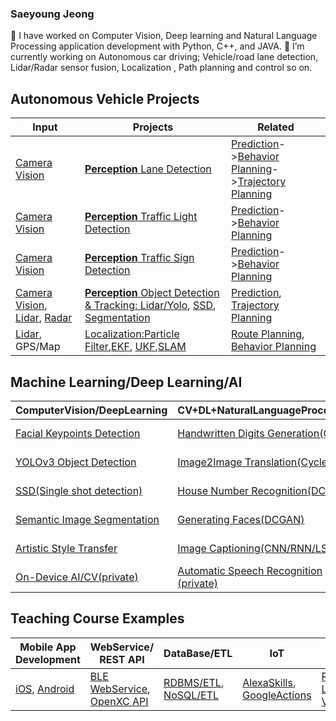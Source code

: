 ### Saeyoung Jeong

<!--
**tooth2/tooth2** is a ✨ _special_ ✨ repository because its `README.md` (this file) appears on your GitHub profile.
* 🔭 I’m currently working on Computer Vision, Natural Language Processing, and Deep learning (CNN, Le-Net5, VGG16/VGG19, NVIDIA archiecture, CNN with RNN, RNN/LSTM, GAN, DCGAN etc) Python, C++, and JAVA.
* 🌱 I’m currently learning Autonomous car driving - Lidar sensor fusion, Trajectory using Point cloud, Localization, Path planning and so on
* 👯 I’m looking to collaborate on ...
-->

🔭 I have worked on Computer Vision, Deep learning and Natural Language Processing application development with Python, C++, and JAVA. 
🌱 I’m currently working on Autonomous car driving; Vehicle/road lane detection, Lidar/Radar sensor fusion, Localization , Path planning and control so on.

<!--
|Autonomous Vehicle Projects |CV/NLP/DeepLearning Projects|Teaching Course Examples|
|---| ---| -- |
|[**Perception** Lane **Detection** ](https://github.com/tooth2/Lane_Line_Detection)|[Bike-sharing prediction](https://github.com/tooth2/Bike-Sharing-Prediction)| [iOS App](https://github.com/tooth2/iDrift_iOS)|
|[**Perception** Advanced Road Lane **Detection** ](https://github.com/tooth2/Road_Lane_Detection)|[Dog Breed Identification](https://github.com/tooth2/Dog-Breed-Identification)| [Android App](https://github.com/tooth2/iDrift_Android)|
|[**Perception** Traffic Sign Classification](https://github.com/tooth2/Traffic_Sign_Classification)|[Facial Expression Recognition](https://github.com/tooth2/Facial-Expression-Recognition) |[Alexa Skills](https://github.com/tooth2/Alexa-Skill)|
|[**Perception** Vehicle **Detection** (YOLO)](https://github.com/tooth2/Vehicle_Detection)|[Facial Keypoints Detection](https://github.com/tooth2/Facial-KeyPoints-Detection)|[Google Actions](https://github.com/tooth2/GoogleActions)|
| [**Perception** Traffic Light Classification](https://github.com/tooth2/Traffic-Light-Classification)|[Face Generation(DCGAN)](https://github.com/tooth2/Celeb-Face-Generation)|[RDBMS-ETL](https://github.com/tooth2/DM-RDBMS-ETL)|
| [ **SensorFusion** Extended Kalman Filter](https://github.com/tooth2/Extended-Kalman-Filter)|[Style Transfer](https://github.com/tooth2/Artistic-Style-Transfer) |[NoSQL-ETL](https://github.com/tooth2/DM-NoSQL-ETL)|
| [ **SensorFusion** Unscented Kalman Filter](https://github.com/tooth2/Unscented-Kalman-Filter)|[Image Captioning](https://github.com/tooth2/Automatic-Image-Captioning)| [Restful WebService API](https://github.com/tooth2/BeaconLocationService)|
| [ **Localization** Particle Filter](https://github.com/tooth2/Robot_Particle_Fillter)|[Sentiment Analysis](https://github.com/tooth2/Sentiment-Analysis) |[OpenXC API Integration](https://github.com/tooth2/TestOpenXC)|
| [**Localization** Landmark Detection (SLAM)](https://github.com/tooth2/Landmark-Detection-Tracking-SLAM) |[TV Script Generation](https://github.com/tooth2/TV-Script-Generation)|[On-Device AI/Speech Recognition(private)](https://github.com/tooth2/NLP-Android)|
|[**Localization** 2D Histogram Filter](https://github.com/tooth2/HistogramFilter)|[Planning - Driving Behavior Cloning](https://github.com/tooth2/Autonomous_Driving)|[On-Device AI/Computer Vision(private)](https://github.com/tooth2/OpenCV-Android)|
|[ **Planning** Driving Behavior Cloning](https://github.com/tooth2/Autonomous_Driving)|[Traffic Sign Classification](https://github.com/tooth2/Traffic_Sign_Classification) |[Machine Learning on AWS SageMaker](https://github.com/tooth2/sagemaker-deployment)|
|[ **Planning** Route Planning](https://github.com/tooth2/Path_Planning)|[Traffic Light Classification](https://github.com/tooth2/Traffic-Light-Classification)|[Vehicle Dashboard](https://github.com/tooth2/VehicleDashboard)|
|[ **Control** PID Controller](https://github.com/tooth2/PID_Controller)|[YOLOv3 Object Detection I](https://github.com/tooth2/YOLOv3-Pytorch)|[Vehicle Motion and Control Modeling](https://github.com/tooth2/VehicleModel)|
|[ **SensorFusion** 2D Lidar/Camera Vehicle Detection](https://github.com/tooth2/2D-Sensor-Fusion)|[YOLOv3 Object Detection II](https://github.com/tooth2/YOLOv3-Object-Detection)|[1D Localization](https://github.com/tooth2/1D-Localization)|
|[ **Perception** 2D Camera Vehicle Tracking](https://github.com/tooth2/2D-Collision-Prevention)|[SSD:Object Detection/Tracking](https://github.com/tooth2/SSD-Object-Detection)|[Kalman-Filter](https://github.com/tooth2/Kalman-Filter)|
|[ **SensorFusion** 3D Camera/Lidar Obstacle **Detection**](https://github.com/tooth2/3D-Sensor-Fusion)|[3D YOLO/DNN Object Detection](https://github.com/tooth2/3D-Sensor-Fusion)|[Vehicle Model-MPC](https://github.com/tooth2/Vehicle-Model-MPC)|
|[**SensorFusion** Lidar Obstacle **Detection**](https://github.com/tooth2/Lidar-Obstacle-Detection)|[Handwritten Digits Generation(GAN-MNIST)](https://github.com/tooth2/Handwritten-digits-generation/) |[OpenCV/2DFeatures Tutorial](https://github.com/tooth2/OpenCV-Object-Detection)|
|[**Perception** Multi Objects Detection/Tracking](https://github.com/tooth2/SSD-Object-Detection)|[House Number Recognition(DCGAN)](https://github.com/tooth2/House-Number-Recognition) |[2D-CFAR Radar Targer Generation/Detection](https://github.com/tooth2/2D-CFAR)|
|[**Perception** Scene Understanding](https://github.com/tooth2/Semantic-Segmentation) |[Image-To-Image Translation(CycleGAN)](https://github.com/tooth2/Image2Image-Translation)|[Robot-ROS Basic](https://github.com/tooth2/ROS_Basic)|

[Vehicle Detection(YOLO)](https://github.com/tooth2/Vehicle_Detection)-->

## Autonomous Vehicle Projects

|Input | Projects | Related| 
|--|--|--|
|[Camera Vision](https://github.com/tooth2/YOLOv3-Object-Detection) | [**Perception** Lane Detection](https://github.com/tooth2/Road_Lane_Detection) | [Prediction](https://github.com/tooth2/Unscented-Kalman-Filter)->[Behavior Planning](https://github.com/tooth2/Autonomous_Driving)->[Trajectory Planning](https://github.com/tooth2/Path_Planning) | 
|[Camera Vision](https://github.com/tooth2/Vehicle_Detection) | [**Perception** Traffic Light Detection](https://github.com/tooth2/Traffic-Light-Classification)|[Prediction](https://github.com/tooth2/Unscented-Kalman-Filter)->[Behavior Planning](https://github.com/tooth2/Autonomous_Driving)|
|[Camera Vision](https://github.com/tooth2/YOLOv3-Pytorch) | [**Perception** Traffic Sign Detection](https://github.com/tooth2/Traffic_Sign_Classification)|[Prediction](https://github.com/tooth2/Unscented-Kalman-Filter)->[Behavior Planning](https://github.com/tooth2/Autonomous_Driving)|
|[Camera Vision](https://github.com/tooth2/2D-Sensor-Fusion), [Lidar](https://github.com/tooth2/Lidar-Obstacle-Detection), [Radar](https://github.com/tooth2/2D-CFAR)|[**Perception** Object Detection & Tracking: Lidar/Yolo](https://github.com/tooth2/3D-Sensor-Fusion), [SSD](https://github.com/tooth2/SSD-Object-Detection), [Segmentation](https://github.com/tooth2/Semantic-Segmentation)|[Prediction](https://github.com/tooth2/Unscented-Kalman-Filter), [Trajectory Planning](https://github.com/tooth2/Path_Planning)|
|[Lidar](https://github.com/tooth2/Lidar-Obstacle-Detection), GPS/Map |[Localization:Particle Filter](https://github.com/tooth2/Robot_Particle_Fillter),[EKF](https://github.com/tooth2/Extended-Kalman-Filter), [UKF](https://github.com/tooth2/Unscented-Kalman-Filter),[SLAM](https://github.com/tooth2/Landmark-Detection-Tracking-SLAM) |[Route Planning](https://github.com/tooth2/Route-Planner), [Behavior Planning](https://github.com/tooth2/Autonomous_Driving) | 

<!--
- Perception 
    - Detection
        - [Road Lane Detection](https://github.com/tooth2/Road_Lane_Detection)
        - [Traffic Light Detection & Classification](https://github.com/tooth2/Traffic-Light-Classification)
        - [Traffic Sign Detection & Classification](https://github.com/tooth2/Traffic_Sign_Classification)
        - [Object Detection & Tracking](https://github.com/tooth2/3D-Sensor-Fusion)
            - [x] [YOLO Object Detection in Tensorflow/keras](https://github.com/tooth2/Vehicle_Detection)
            - [x] [YOLOv3 Object Detection in Pytorch](https://github.com/tooth2/YOLOv3-Pytorch)
            - [x] [YOLOv3 Object Detection C++](https://github.com/tooth2/YOLOv3-Object-Detection)
            - [x] [SSD(Single shot detection)](https://github.com/tooth2/SSD-Object-Detection)
            - [x] [Semantic Segmentation for Scene Understanding](https://github.com/tooth2/Semantic-Segmentation)
    - Localization
        - [Lidar/GPS+MAP Localization](https://github.com/tooth2/Robot_Particle_Fillter)
        - [x] [Histogram Filter](https://github.com/tooth2/HistogramFilter)
        - [x] [Kalman Filter](https://github.com/tooth2/Kalman-Filter)
        - [x] [Particle Filter](https://github.com/tooth2/Robot_Particle_Fillter)
        - [x] [Extended Kalman Filter](https://github.com/tooth2/Extended-Kalman-Filter)
        - [x] [Unscented Kalman Filter](https://github.com/tooth2/Unscented-Kalman-Filter)
        - [x] [SLAM](https://github.com/tooth2/Landmark-Detection-Tracking-SLAM)
- Planning 
    - [Route Planning](https://github.com/tooth2/Path_Planning)
    - [Prediction](https://github.com/tooth2/Unscented-Kalman-Filter)
    - [Behavior Planning](https://github.com/tooth2/Autonomous_Driving)
    - [Trajectory Planning](https://github.com/tooth2/Path_Planning)
--> 
## Machine Learning/Deep Learning/AI 
| ComputerVision/DeepLearning | CV+DL+NaturalLanguageProcessing | NLP/DeepLearning |
|--|--|--|
|[Facial Keypoints Detection](https://github.com/tooth2/Facial-KeyPoints-Detection)|[Handwritten Digits Generation(GAN)](https://github.com/tooth2/Handwritten-digits-generation/) |[Sentiment Analysis(RNN)](https://github.com/tooth2/Sentiment-Analysis) |
|[YOLOv3 Object Detection](https://github.com/tooth2/YOLOv3-Pytorch) |[Image2Image Translation(CycleGAN)](https://github.com/tooth2/Image2Image-Translation) |[Spam Detector(Naive Bayesian)](https://github.com/tooth2/nlp-spam-detector)|
|[SSD(Single shot detection)](https://github.com/tooth2/SSD-Object-Detection)| [House Number Recognition(DCGAN)](https://github.com/tooth2/House-Number-Recognition) |[Part-of-Speech Tagger(HMM)](https://github.com/tooth2/PartofSpeechTagging)|
|[Semantic Image Segmentation](https://github.com/tooth2/Semantic-Segmentation)| [Generating Faces(DCGAN)](https://github.com/tooth2/Celeb-Face-Generation) |[TV Script Generation(RNN/LSTM)](https://github.com/tooth2/TV-Script-Generation) |
|[Artistic Style Transfer](https://github.com/tooth2/Artistic-Style-Transfer)| [Image Captioning(CNN/RNN/LSTM)](https://github.com/tooth2/Automatic-Image-Captioning)|[Machine Translation(RNN/LSTM)](https://github.com/tooth2/Machine-Translation) |
|[On-Device AI/CV(private)](https://github.com/tooth2/OpenCV-Android)|[Automatic Speech Recognition (private)](https://github.com/tooth2/Automatic-Speech-Recognizer)|[On-Device AI/NLP(private)](https://github.com/tooth2/NLP-Android)|

<!--
- [Object Detection & Tracking](https://github.com/tooth2/3D-Sensor-Fusion)
    - [x] [YOLO Object Detection in tesnforflow](https://github.com/tooth2/Vehicle_Detection)
    - [x] [YOLOv3 Object Detection in Pytorch](https://github.com/tooth2/YOLOv3-Pytorch)
    - [x] [YOLOv3 Object Detection C++](https://github.com/tooth2/YOLOv3-Object-Detection)
    - [x] [SSD(Single shot detection)](https://github.com/tooth2/SSD-Object-Detection)
    - [x] [Semantic Segmentation for Scene Understanding](https://github.com/tooth2/Semantic-Segmentation)
- Computer Vision/Deep-Learning Project
    * [Facial Keypoints Detection](https://github.com/tooth2/Facial-KeyPoints-Detection) 
    * [Generating Faces(DCGAN)](https://github.com/tooth2/Celeb-Face-Generation)
    * [Image-To-Image Translation(CycleGAN)](https://github.com/tooth2/Image2Image-Translation)
    * [Autonous Driving by Learning Human Behavior](https://github.com/tooth2/Autonomous_Driving)
    * [Object Detection & Tracking](https://github.com/tooth2/3D-Sensor-Fusion)
        - [x] [YOLO Object Detection in tesnforflow](https://github.com/tooth2/YOLOv3-Object-Detection)
        - [x] [YOLOv3 Object Detection in Pytorch](https://github.com/tooth2/YOLOv3-Pytorch)
        - [x] [YOLOv3 Object Detection C++](https://github.com/tooth2/YOLOv3-Object-Detection)
        - [x] [SSD(Single shot detection)](https://github.com/tooth2/SSD-Object-Detection)
        - [x] [Semantic Segmentation for Scene Understanding](https://github.com/tooth2/Semantic-Segmentation)
- Natural-Lanuage-Processing Project 
    * [Sentiment Analysis](https://github.com/tooth2/Sentiment-Analysis)
    * [TV Script Generation](https://github.com/tooth2/TV-Script-Generation)
    * [Image Captioning](https://github.com/tooth2/Automatic-Image-Captioning) 
    * [Alexa Skill](https://github.com/tooth2/Alexa-Skill)
    * [Google Actions](https://github.com/tooth2/GoogleActions)
    * [Sleep Daemon](https://github.com/tooth2/SleepDaemon)
- Mixed
    * [Bike-sharing prediction(Basic NN)](https://github.com/tooth2/Bike-Sharing-Prediction)
    * [Dog Breed Identification(CNN)](https://github.com/tooth2/Dog-Breed-Identification) 
    * [Facial Expression Recognition(CNN)](https://github.com/tooth2/Facial-Expression-Recognition)
    * [On-Device AI/Computer Vision(private)](https://github.com/tooth2/OpenCV-Android)
    * [On-Device AI/Speech Recognition(private)](https://github.com/tooth2/NLP-Android)
    * [Speech Recognizer(private)](https://github.com/tooth2/Speech-Recognizer)
    * 
-->
## Teaching Course Examples 
| Mobile App Development | WebService/ REST API| DataBase/ETL | IoT | ROS/Localization | 
|--- | --| --|--| --| 
|[iOS](https://github.com/tooth2/iDrift_iOS), [Android](https://github.com/tooth2/iDrift_Android) |[BLE WebService](https://github.com/tooth2/BeaconLocationService), [OpenXC API](https://github.com/tooth2/TestOpenXC) |[RDBMS/ETL](https://github.com/tooth2/DM-RDBMS-ETL), [NoSQL/ETL](https://github.com/tooth2/DM-NoSQL-ETL) | [AlexaSkills](https://github.com/tooth2/Alexa-Skill), [GoogleActions](https://github.com/tooth2/GoogleActions)|[Robot/ROS](https://github.com/tooth2/ROS_Basic), [Localization](https://github.com/tooth2/1D-Localization), [VehicleModel/Trajectory](https://github.com/tooth2/VehicleModel)|

